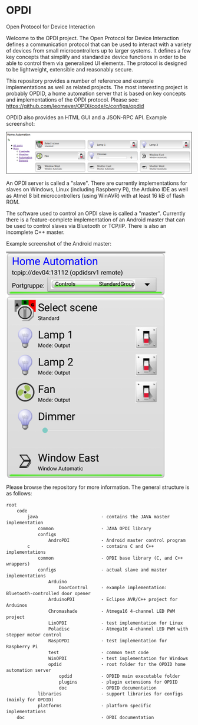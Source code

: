 OPDI
====

Open Protocol for Device Interaction


Welcome to the OPDI project. The Open Protocol for Device Interaction defines
a communication protocol that can be used to interact with a variety of devices
from small microcontrollers up to larger systems. It defines a few key concepts
that simplify and standardize device functions in order to be able to control
them via generalized UI elements. The protocol is designed to be lightweight,
extensible and reasonably secure.

This repository provides a number of reference and example implementations as
well as related projects. The most interesting project is probably OPDID, a 
home automation server that is based on key concepts and implementations
of the OPDI protocol. Please see:
https://github.com/leomeyer/OPDI/code/c/configs/opdid

OPDID also provides an HTML GUI and a JSON-RPC API. Example screenshot:

![OPDID screenshot](doc/images/OPDID_screenshot_1.png)

An OPDI server is called a "slave". There are currently implementations for
slaves on Windows, Linux (including Raspberry Pi), the Arduino IDE as well as
Atmel 8 bit microcontrollers (using WinAVR) with at least 16 kB of flash ROM.

The software used to control an OPDI slave is called a "master". Currently there
is a feature-complete implementation of an Android master that can be used to
control slaves via Bluetooth or TCP/IP. There is also an incomplete C++ master.

Example screenshot of the Android master:

![AndroPDI screenshot](doc/images/AndroPDI_screenshot_1.png)

Please browse the repository for more information. The general structure is
as follows:

	root
		code
			java						- contains the JAVA master implementation
				common					- JAVA OPDI library
				configs
					AndroPDI			- Android master control program
			c							- contains C and C++ implementations
				common					- OPDI base library (C, and C++ wrappers)
				configs					- actual slave and master implementations
					Arduino
						DoorControl		- example implementation: Bluetooth-controlled door opener
					ArduinoPDI			- Eclipse AVR/C++ project for Arduinos
					Chromashade			- Atmega16 4-channel LED PWM project
					LinOPDI				- test implementation for Linux
					Poladisc			- Atmega16 4-channel LED PWM with stepper motor control
					RaspOPDI			- test implementation for Raspberry Pi
					test				- common test code
					WinOPDI				- test implementation for Windows
					opdid				- root folder for the OPDID home automation server
						opdid			- OPDID main executable folder
						plugins			- plugin extensions for OPDID
						doc				- OPDID documentation
				libraries				- support libraries for configs (mainly for OPDID)
				platforms				- platform specific implementations
		doc								- OPDI documentation
